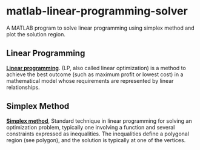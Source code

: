 # matlab-linear-programming-solver
A MATLAB program to solve linear programming using simplex method and plot the solution region.
## Linear Programming
[**Linear programming**](https://en.wikipedia.org/wiki/Linear_programming). (LP, also called linear optimization) is a method to achieve the best outcome (such as maximum profit or lowest cost) in a mathematical model whose requirements are represented by linear relationships.
## Simplex Method
[**Simplex method**](https://en.wikipedia.org/wiki/Simplex_algorithm), Standard technique in linear programming for solving an optimization problem, typically one involving a function and several constraints expressed as inequalities. The inequalities define a polygonal region (see polygon), and the solution is typically at one of the vertices.

